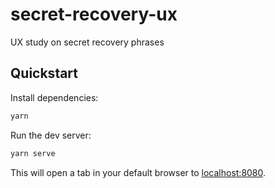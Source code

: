 # secret-recovery-ux

UX study on secret recovery phrases

## Quickstart

Install dependencies:

```sh
yarn
```

Run the dev server:

```sh
yarn serve
```

This will open a tab in your default browser to [localhost:8080](http://localhost:8080/).
